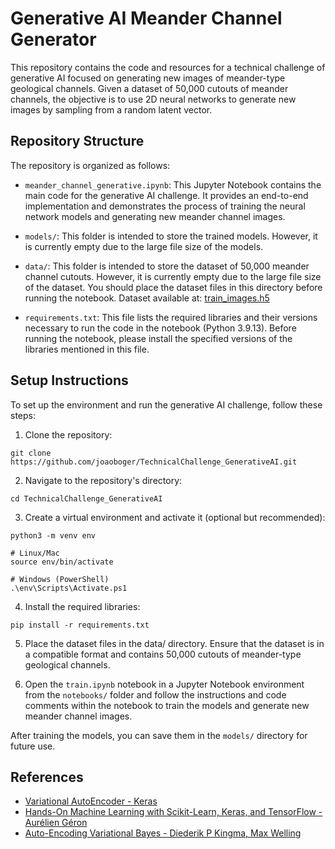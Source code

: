 # Generative AI Meander Channel Generator

This repository contains the code and resources for a technical challenge of generative AI focused on generating new images of meander-type geological channels. Given a dataset of 50,000 cutouts of meander channels, the objective is to use 2D neural networks to generate new images by sampling from a random latent vector.

## Repository Structure

The repository is organized as follows:

- `meander_channel_generative.ipynb`: This Jupyter Notebook contains the main code for the generative AI challenge. It provides an end-to-end implementation and demonstrates the process of training the neural network models and generating new meander channel images.

- `models/`: This folder is intended to store the trained models. However, it is currently empty due to the large file size of the models.

- `data/`: This folder is intended to store the dataset of 50,000 meander channel cutouts. However, it is currently empty due to the large file size of the dataset. You should place the dataset files in this directory before running the notebook. Dataset available at: [train_images.h5](https://objectstorage.sa-saopaulo-1.oraclecloud.com/p/P_szcpDhMTSHw_9tkSysaRu3B8mKFLQG0p4OCGNDgAsOqVhgJED3ZJCH5PxG5OsD/n/grrjnyzvhu1t/b/General_ltrace_files/o/train_images.h5)

- `requirements.txt`: This file lists the required libraries and their versions necessary to run the code in the notebook (Python 3.9.13). Before running the notebook, please install the specified versions of the libraries mentioned in this file.

## Setup Instructions

To set up the environment and run the generative AI challenge, follow these steps:

1. Clone the repository:

```shell
git clone https://github.com/joaoboger/TechnicalChallenge_GenerativeAI.git
```

2. Navigate to the repository's directory:

```shell
cd TechnicalChallenge_GenerativeAI
```

3. Create a virtual environment and activate it (optional but recommended):

```shell
python3 -m venv env

# Linux/Mac
source env/bin/activate

# Windows (PowerShell)
.\env\Scripts\Activate.ps1
```

4. Install the required libraries:

```shell
pip install -r requirements.txt
```

5. Place the dataset files in the data/ directory. Ensure that the dataset is in a compatible format and contains 50,000 cutouts of meander-type geological channels.

6. Open the `train.ipynb` notebook in a Jupyter Notebook environment from the `notebooks/` folder and follow the instructions and code comments within the notebook to train the models and generate new meander channel images.

After training the models, you can save them in the `models/` directory for future use.

## References

- [Variational AutoEncoder - Keras](https://keras.io/examples/generative/vae/)
- [Hands-On Machine Learning with Scikit-Learn, Keras, and TensorFlow - Aurélien Géron](https://www.amazon.com/Hands-Machine-Learning-Scikit-Learn-TensorFlow/dp/1492032646)
- [Auto-Encoding Variational Bayes - Diederik P Kingma, Max Welling](https://arxiv.org/abs/1312.6114)